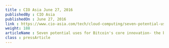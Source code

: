 ```yaml
---
title : CIO Asia June 27, 2016
publishedBy : CIO Asia
publishedOn : June 27, 2016
link : https://www.cio-asia.com/tech/cloud-computing/seven-potential-uses-for-bitcoins-core-innovation-the-blockchain/?page=2/
weight: 188
articleName : Seven potential uses for Bitcoin's core innovation- the blockchain
class : pressArticle
---
```

